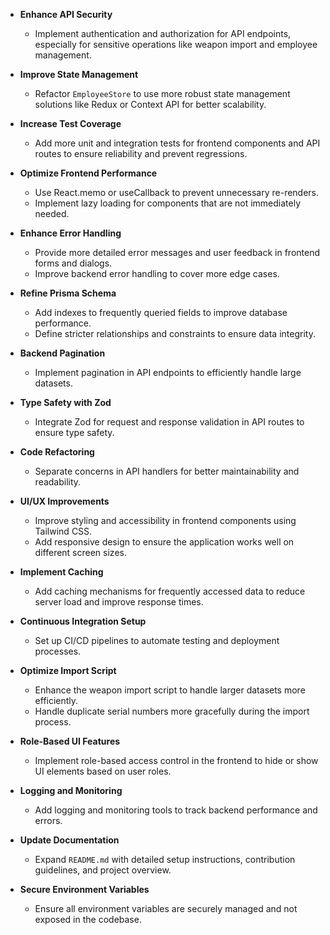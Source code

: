 - **Enhance API Security**
  - Implement authentication and authorization for API endpoints, especially for sensitive operations like weapon import and employee management.
  
- **Improve State Management**
  - Refactor `EmployeeStore` to use more robust state management solutions like Redux or Context API for better scalability.
  
- **Increase Test Coverage**
  - Add more unit and integration tests for frontend components and API routes to ensure reliability and prevent regressions.
  
- **Optimize Frontend Performance**
  - Use React.memo or useCallback to prevent unnecessary re-renders.
  - Implement lazy loading for components that are not immediately needed.
  
- **Enhance Error Handling**
  - Provide more detailed error messages and user feedback in frontend forms and dialogs.
  - Improve backend error handling to cover more edge cases.
  
- **Refine Prisma Schema**
  - Add indexes to frequently queried fields to improve database performance.
  - Define stricter relationships and constraints to ensure data integrity.
  
- **Backend Pagination**
  - Implement pagination in API endpoints to efficiently handle large datasets.
  
- **Type Safety with Zod**
  - Integrate Zod for request and response validation in API routes to ensure type safety.
  
- **Code Refactoring**
  - Separate concerns in API handlers for better maintainability and readability.
  
- **UI/UX Improvements**
  - Improve styling and accessibility in frontend components using Tailwind CSS.
  - Add responsive design to ensure the application works well on different screen sizes.
  
- **Implement Caching**
  - Add caching mechanisms for frequently accessed data to reduce server load and improve response times.
  
- **Continuous Integration Setup**
  - Set up CI/CD pipelines to automate testing and deployment processes.
  
- **Optimize Import Script**
  - Enhance the weapon import script to handle larger datasets more efficiently.
  - Handle duplicate serial numbers more gracefully during the import process.
  
- **Role-Based UI Features**
  - Implement role-based access control in the frontend to hide or show UI elements based on user roles.
  
- **Logging and Monitoring**
  - Add logging and monitoring tools to track backend performance and errors.
  
- **Update Documentation**
  - Expand `README.md` with detailed setup instructions, contribution guidelines, and project overview.
  
- **Secure Environment Variables**
  - Ensure all environment variables are securely managed and not exposed in the codebase.

